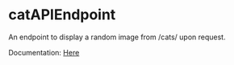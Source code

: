 # catAPIEndpoint
An endpoint to display a random image from /cats/ upon request.

Documentation: [Here](https://www.lukebelk.is/projects/catapi/)
